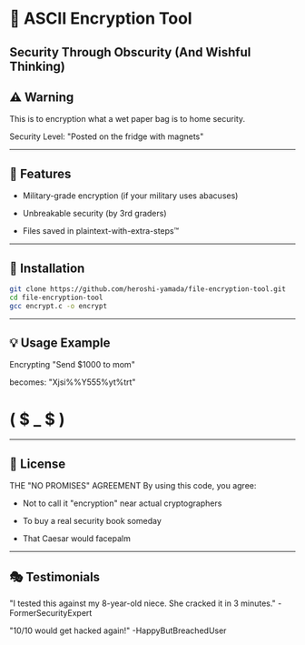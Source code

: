 # 🔐 ASCII Encryption Tool
## Security Through Obscurity (And Wishful Thinking)

## ⚠️ Warning
This is to encryption what a wet paper bag is to home security.

Security Level: "Posted on the fridge with magnets"

---

## 🎯 Features
- Military-grade encryption (if your military uses abacuses)

- Unbreakable security (by 3rd graders)

- Files saved in plaintext-with-extra-steps™

---

## 🚀 Installation

```bash
git clone https://github.com/heroshi-yamada/file-encryption-tool.git
cd file-encryption-tool
gcc encrypt.c -o encrypt
```
---

## 💡 Usage Example
Encrypting "Send $1000 to mom" 

becomes: "Xjsi%%Y555%yt%trt"

# ( $ _ $ )
---

## 📜 License
THE "NO PROMISES" AGREEMENT
By using this code, you agree:

- Not to call it "encryption" near actual cryptographers

- To buy a real security book someday

- That Caesar would facepalm

---

## 🎭 Testimonials
"I tested this against my 8-year-old niece. She cracked it in 3 minutes."
-FormerSecurityExpert

"10/10 would get hacked again!"
-HappyButBreachedUser

